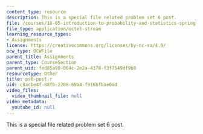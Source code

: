 ```yaml
---
content_type: resource
description: This is a special file related problem set 6 post.
file: /courses/18-05-introduction-to-probability-and-statistics-spring-2014/c8acbe4f68fb220869a4f916bfbae0ad_ps6-post.r
file_type: application/octet-stream
learning_resource_types:
- Assignments
license: https://creativecommons.org/licenses/by-nc-sa/4.0/
ocw_type: OCWFile
parent_title: Assignments
parent_type: CourseSection
parent_uid: fed85a98-064c-2e2a-4378-f3f7549df9b8
resourcetype: Other
title: ps6-post.r
uid: c8acbe4f-68fb-2208-69a4-f916bfbae0ad
video_files:
  video_thumbnail_file: null
video_metadata:
  youtube_id: null
---
```

This is a special file related problem set 6 post.